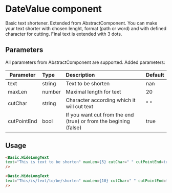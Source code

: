 # DateValue component

Basic text shortener. Extended from AbstractComponent. You can make your text shorter with chosen lenght, format (path or word) and with defined character for cutting. Final text is extended with 3 dots.

## Parameters

All parameters from AbstractComponent are supported. Added parameters:

| Parameter | Type | Description | Default  |
| --- | :--- | :--- | :--- |
| text | string | Text to be shorten | nan |
| maxLen  | number | Maximal length for text | 20 |
| cutChar  | string | Character according which it will cut text | " " | |
| cutPointEnd  | bool | If you want cut from the end (true) or from the begining (false) | true | |

## Usage

```html
<Basic.HideLongText
text="This is text to be shorten" maxLen={5} cutChar=" " cutPointEnd=true
/>
```
```html
<Basic.HideLongText
text="This/is/text/to/be/shorten" maxLen={10} cutChar=" " cutPointEnd=true
/>
```
